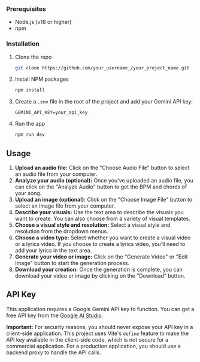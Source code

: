 
### Prerequisites

-   Node.js (v18 or higher)
-   npm

### Installation

1.  Clone the repo
    ```sh
    git clone https://github.com/your_username_/your_project_name.git
    ```
2.  Install NPM packages
    ```sh
    npm install
    ```
3.  Create a `.env` file in the root of the project and add your Gemini API key:
    ```
    GEMINI_API_KEY=your_api_key
    ```
4.  Run the app
    ```sh
    npm run dev
    ```

## Usage

1.  **Upload an audio file:** Click on the "Choose Audio File" button to select an audio file from your computer.
2.  **Analyze your audio (optional):** Once you've uploaded an audio file, you can click on the "Analyze Audio" button to get the BPM and chords of your song.
3.  **Upload an image (optional):** Click on the "Choose Image File" button to select an image file from your computer.
4.  **Describe your visuals:** Use the text area to describe the visuals you want to create. You can also choose from a variety of visual templates.
5.  **Choose a visual style and resolution:** Select a visual style and resolution from the dropdown menus.
6.  **Choose a video type:** Select whether you want to create a visual video or a lyrics video. If you choose to create a lyrics video, you'll need to add your lyrics in the text area.
7.  **Generate your video or image:** Click on the "Generate Video" or "Edit Image" button to start the generation process.
8.  **Download your creation:** Once the generation is complete, you can download your video or image by clicking on the "Download" button.

## API Key

This application requires a Google Gemini API key to function. You can get a free API key from the [Google AI Studio](https://ai.studio.google.com/).

**Important:** For security reasons, you should never expose your API key in a client-side application. This project uses Vite's `define` feature to make the API key available in the client-side code, which is not secure for a commercial application. For a production application, you should use a backend proxy to handle the API calls.
